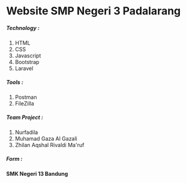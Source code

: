 # Website SMP Negeri 3 Padalarang

##### Technology :
1. HTML
2. CSS
3. Javascript
4. Bootstrap
5. Laravel

##### Tools :
1. Postman
2. FileZilla

##### Team Project :
1. Nurfadila
2. Muhamad Gaza Al Gazali
3. Zhilan Aqshal Rivaldi Ma'ruf

##### Form :
#### SMK Negeri 13 Bandung
